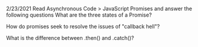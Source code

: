 2/23/2021
Read Asynchronous Code > JavaScript Promises and answer the following questions
What are the three states of a Promise?

How do promises seek to resolve the issues of "callback hell"?

What is the difference between .then() and .catch()?